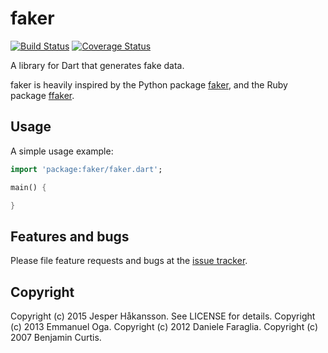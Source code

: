 # faker
[![Build Status](https://travis-ci.org/drager/faker.svg?branch=master)](https://travis-ci.org/drager/faker)
[![Coverage Status](https://coveralls.io/repos/drager/faker/badge.svg)](https://coveralls.io/r/drager/faker)

A library for Dart that generates fake data.

faker is heavily inspired by the Python package [faker](https://github.com/joke2k/faker),
and the Ruby package [ffaker](https://github.com/EmmanuelOga/ffaker).

## Usage

A simple usage example:
```dart
import 'package:faker/faker.dart';

main() {

}
```

## Features and bugs

Please file feature requests and bugs at the [issue tracker][tracker].

[tracker]: https://github.com/drager/faker/issues

## Copyright
Copyright (c) 2015 Jesper Håkansson. See LICENSE for details. Copyright (c) 2013 Emmanuel Oga.
Copyright (c) 2012 Daniele Faraglia. Copyright (c) 2007 Benjamin Curtis.
